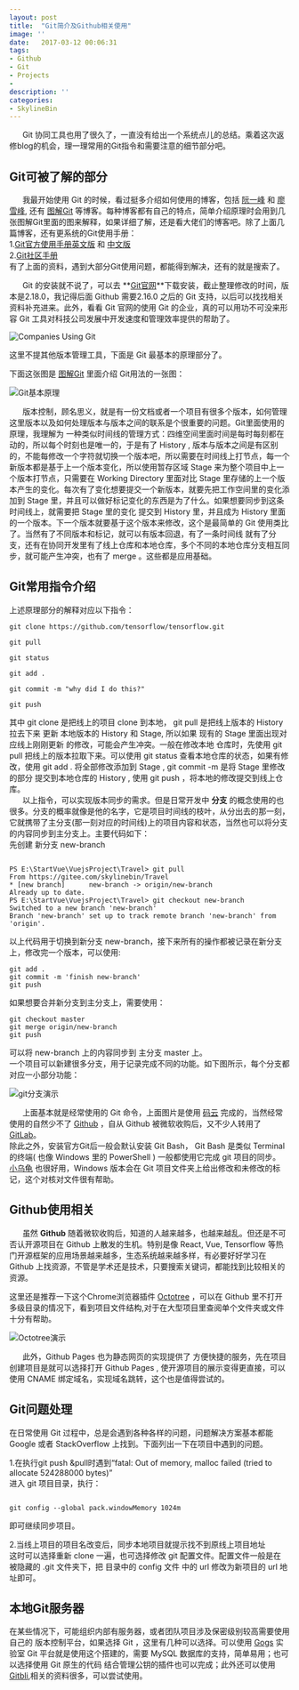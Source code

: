 ```yaml
---
layout: post
title:  "Git简介及Github相关使用"
image: ''
date:   2017-03-12 00:06:31
tags:
- Github
- Git
- Projects
- 
description: ''
categories:
- SkylineBin
---
```


&nbsp;&nbsp;&nbsp;&nbsp;&nbsp;&nbsp;Git 协同工具也用了很久了，一直没有给出一个系统点儿的总结。乘着这次返修blog的机会，理一理常用的Git指令和需要注意的细节部分吧。  


## Git可被了解的部分  

&nbsp;&nbsp;&nbsp;&nbsp;&nbsp;&nbsp;我最开始使用 Git 的时候，看过挺多介绍如何使用的博客，包括 [阮一峰](http://www.ruanyifeng.com/blog/2015/12/git-workflow.html) 和 [廖雪峰](https://www.liaoxuefeng.com/wiki/0013739516305929606dd18361248578c67b8067c8c017b000), 还有 [图解Git](http://marklodato.github.io/visual-git-guide/index-zh-cn.html) 等博客。每种博客都有自己的特点，简单介绍原理时会用到几张图解Git里面的图来解释，如果详细了解，还是看大佬们的博客吧。除了上面几篇博客，还有更系统的Git使用手册：  
	1.[Git官方使用手册英文版](https://git-scm.com/book/en/v2) 和 [中文版](https://git-scm.com/book/zh/v2)  
	2.[Git社区手册](http://gitbook.liuhui998.com/)  
有了上面的资料，遇到大部分Git使用问题，都能得到解决，还有的就是搜索了。  

&nbsp;&nbsp;&nbsp;&nbsp;&nbsp;&nbsp;Git 的安装就不说了，可以去 **[Git官网](https://git-scm.com/)**下载安装，截止整理修改的时间，版本是2.18.0，我记得后面 Github 需要2.16.0 之后的 Git 支持，以后可以找找相关资料补充进来。此外，看看 Git 官网的使用 Git 的企业，真的可以用功不可没来形容 Git 工具对科技公司发展中开发速度和管理效率提供的帮助了。  

![Companies Using Git](https://store.skylinebin.com/image/git/GitCompanies.png)  

这里不提其他版本管理工具，下面是 Git 最基本的原理部分了。  


下面这张图是 [图解Git](http://marklodato.github.io/visual-git-guide/index-zh-cn.html) 里面介绍 Git用法的一张图：  

![Git基本原理](https://store.skylinebin.com/image/git/basic-git.svg)  

&nbsp;&nbsp;&nbsp;&nbsp;&nbsp;&nbsp;版本控制，顾名思义，就是有一份文档或者一个项目有很多个版本，如何管理这里版本以及如何处理版本与版本之间的联系是个很重要的问题。Git里面使用的原理，我理解为 一种类似时间线的管理方式：四维空间里面时间是每时每刻都在动的，所以每个时刻也是唯一的，于是有了 History , 版本与版本之间是有区别的，不能每修改一个字符就切换一个版本吧，所以需要在时间线上打节点，每一个新版本都是基于上一个版本变化，所以使用暂存区域 Stage 来为整个项目中上一个版本打节点，只需要在 Working Directory 里面对比 Stage 里存储的上一个版本产生的变化。每次有了变化想要提交一个新版本，就要先把工作空间里的变化添加到 Stage 里，并且可以做好标记变化的东西是为了什么。如果想要同步到这条时间线上，就需要把 Stage 里的变化 提交到 History 里，并且成为 History 里面的一个版本。下一个版本就要基于这个版本来修改，这个是最简单的 Git 使用类比了。当然有了不同版本和标记，就可以有版本回退，有了一条时间线 就有了分支，还有在协同开发里有了线上仓库和本地仓库，多个不同的本地仓库分支相互同步，就可能产生冲突，也有了 merge 。这些都是应用基础。  

## Git常用指令介绍  


上述原理部分的解释对应以下指令：  
```shell
git clone https://github.com/tensorflow/tensorflow.git

git pull

git status

git add .

git commit -m "why did I do this?"

git push

```

其中 git clone 是把线上的项目 clone 到本地， git pull 是把线上版本的 History 拉去下来 更新 本地版本的 History 和 Stage, 所以如果 现有的 Stage 里面出现对应线上刚刚更新 的修改，可能会产生冲突。一般在修改本地 仓库时，先使用 git pull 把线上的版本拉取下来。可以使用 git status 查看本地仓库的状态，如果有修改，使用 git add . 将全部修改添加到 Stage , git commit -m 是将 Stage 里修改的部分 提交到本地仓库的 History , 使用 git push ，将本地的修改提交到线上仓库。  
&nbsp;&nbsp;&nbsp;&nbsp;&nbsp;&nbsp;以上指令，可以实现版本同步的需求。但是日常开发中 **分支** 的概念使用的也很多。分支的概率就像是他的名字，它是项目时间线的枝叶，从分出去的那一刻，它就携带了主分支(那一刻对应的时间线)上的项目内容和状态，当然也可以将分支的内容同步到主分支上。主要代码如下：  
先创建 新分支 new-branch
```shell

PS E:\StartVue\VuejsProject\Travel> git pull
From https://gitee.com/skylinebin/Travel
* [new branch]      new-branch -> origin/new-branch
Already up to date.
PS E:\StartVue\VuejsProject\Travel> git checkout new-branch
Switched to a new branch 'new-branch'
Branch 'new-branch' set up to track remote branch 'new-branch' from 'origin'.

```
以上代码用于切换到新分支 new-branch，接下来所有的操作都被记录在新分支上，修改完一个版本，可以使用:  

```shell
git add .
git commit -m 'finish new-branch'
git push
```
如果想要合并新分支到主分支上，需要使用：  

```shell
git checkout master
git merge origin/new-branch
git push
```  
可以将 new-branch 上的内容同步到 主分支 master 上。  
一个项目可以新建很多分支，用于记录完成不同的功能。如下图所示，每个分支都对应一小部分功能：  

![git分支演示](https://store.skylinebin.com/image/git/GitBranch.png)  

&nbsp;&nbsp;&nbsp;&nbsp;&nbsp;&nbsp;上面基本就是经常使用的 Git 命令，上面图片是使用 [码云](https://gitee.com/) 完成的，当然经常使用的自然少不了 [Github](https://github.com/) ，自从 Github 被微软收购后，又不少人转用了 [GitLab](https://gitlab.com/)。  
除此之外，安装官方Git后一般会默认安装 Git Bash， Git Bash 是类似 Terminal 的终端( 也像 Windows 里的 PowerShell ) 一般都使用它完成 git 项目的同步。 [小乌龟](https://tortoisegit.org/) 也很好用，Windows 版本会在 Git 项目文件夹上给出修改和未修改的标记，这个对核对文件很有帮助。  


## Github使用相关  

&nbsp;&nbsp;&nbsp;&nbsp;&nbsp;&nbsp;虽然 **Github** 随着微软收购后，知道的人越来越多，也越来越乱。但还是不可否认开源项目在 Github 上散发的生机。特别是像 React, Vue, Tensorflow 等热门开源框架的应用场景越来越多，生态系统越来越多样，有必要好好学习在 Github 上找资源，不管是学术还是技术，只要搜索关键词，都能找到比较相关的资源。  

这里还是推荐一下这个Chrome浏览器插件 [Octotree](https://github.com/buunguyen/octotree) ，可以在 Github 里不打开多级目录的情况下，看到项目文件结构,对于在大型项目里查阅单个文件夹或文件十分有帮助。  

![Octotree演示](https://store.skylinebin.com/image/git/Octotree.png)  

&nbsp;&nbsp;&nbsp;&nbsp;&nbsp;&nbsp;此外，Github Pages 也为静态网页的实现提供了 方便快捷的服务，先在项目创建项目是就可以选择打开 Github Pages , 使开源项目的展示变得更直接，可以使用 CNAME 绑定域名，实现域名跳转，这个也是值得尝试的。  


## Git问题处理  

在日常使用 Git 过程中，总是会遇到各种各样的问题，问题解决方案基本都能 Google 或者 StackOverflow 上找到。下面列出一下在项目中遇到的问题。  

1.在执行git push &pull时遇到“fatal: Out of memory, malloc failed (tried to allocate 524288000 bytes)”  
进入 git 项目目录，执行：  
```shell

git config --global pack.windowMemory 1024m

```
即可继续同步项目。

2.当线上项目的项目名改变后，同步本地项目就提示找不到原线上项目地址  
这时可以选择重新 clone 一遍，也可选择修改 git 配置文件。配置文件一般是在 被隐藏的 .git 文件夹下，把 目录中的 config 文件 中的 url 修改为新项目的 url 地址即可。  

## 本地Git服务器  

在某些情况下，可能组织内部有服务器，或者团队项目涉及保密级别较高需要使用自己的 版本控制平台，如果选择 Git ，这里有几种可以选择。可以使用 [Gogs](https://gogs.io/) 实验室 Git 平台就是使用这个搭建的，需要 MySQL 数据库的支持，简单易用；也可以选择使用 Git 原生的代码 结合管理公钥的插件也可以完成；此外还可以使用 [Gitbli](http://www.gitblit.com/),相关的资料很多，可以尝试使用。  


